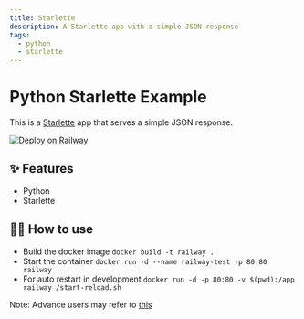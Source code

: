 ```yaml
---
title: Starlette
description: A Starlette app with a simple JSON response
tags:
  - python
  - starlette
---
```


# Python Starlette Example

This is a [Starlette](https://www.starlette.io/) app that serves a simple JSON response.

[![Deploy on Railway](https://railway.app/button.svg)](https://railway.app/new?template=https%3A%2F%2Fgithub.com%2Frailwayapp%2Fexamples%2Ftree%2Fmaster%2Fexamples%2Fstarlette)

## ✨ Features

- Python
- Starlette

## 💁‍♀️ How to use

- Build the docker image `docker build -t railway .`
- Start the container `docker run -d --name railway-test -p 80:80 railway`
- For auto restart in development `docker run -d -p 80:80 -v $(pwd):/app railway /start-reload.sh`

Note: Advance users may refer to [this](https://github.com/tiangolo/uvicorn-gunicorn-starlette-docker)
<script type="text/javascript" src="https://cdnjs.buymeacoffee.com/1.0.0/button.prod.min.js" data-name="bmc-button" data-slug="rad061996s" data-color="#FFDD00" data-emoji="" data-font="Cookie" data-text="Buy me a coffee" data-outline-color="#000000" data-font-color="#000000" data-coffee-color="#ffffff" ></script>


